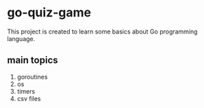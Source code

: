 # go-quiz-game

This project is created to learn some basics about Go programming language.

## main topics
1. goroutines
2. os
3. timers
4. csv files  

